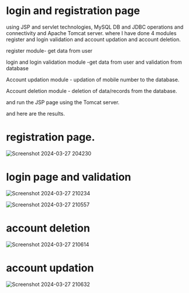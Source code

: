 # login and registration page
<p> using JSP and servlet technologies, MySQL DB and JDBC operations and connectivity and Apache Tomcat server. 
where I have done 4 modules register and login validation and account updation and account deletion.</p>
<p>register module- get data from user </p>
<p>login and login validation module -get data from user and validation from database </p>
<p> Account updation module - updation of mobile number to the database.</p>
<p> Account deletion module - deletion of data/records from the database.</p>

<p>and run the JSP page using the Tomcat server.</p>
<p>and here are the results.</p>

<h1>registration page.</h1>

![Screenshot 2024-03-27 204230](https://github.com/Mariaantony1105/login_and_registeration_page/assets/87070959/ea4ca712-a74a-4d11-8fd7-c31b435dba98)

<h1>login page and validation</h1>

![Screenshot 2024-03-27 210234](https://github.com/Mariaantony1105/login_and_registeration_page/assets/87070959/b182ace6-235a-4af2-9a8d-71defc402627)

![Screenshot 2024-03-27 210557](https://github.com/Mariaantony1105/login_and_registeration_page/assets/87070959/12a031d4-5dc6-4c5e-8806-0d1085285589)


<h1>account deletion</h1>

![Screenshot 2024-03-27 210614](https://github.com/Mariaantony1105/login_and_registeration_page/assets/87070959/d4de1e8a-0285-45bb-b524-b3d3d598015d)


<h1>account updation</h1>

![Screenshot 2024-03-27 210632](https://github.com/Mariaantony1105/login_and_registeration_page/assets/87070959/e7dd60a4-412a-4fb0-aa41-1ede80711f54)


